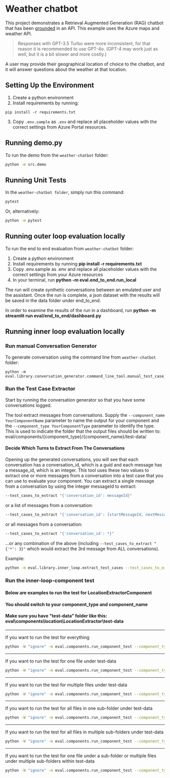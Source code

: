 # Weather chatbot

This project demonstrates a Retrieval Augmented Generation (RAG) chatbot that has been [grounded](https://techcommunity.microsoft.com/t5/fasttrack-for-azure/grounding-llms/ba-p/3843857) in an API. This example uses the Azure maps and weather API.

> Responses with GPT-3.5 Turbo were more inconsistent, for that reason it is recommended to use GPT-4o. (GPT-4 may work just as well, but it is a bit slower and more costly.)

A user may provide their geographical location of choice to the chatbot, and it will answer questions about the weather at that location.

## Setting Up the Environment

1. Create a python environment
2. Install requirements by running: 

```pip install -r requirements.txt```

3. Copy `.env.sample` as `.env` and replace all placeholder values with the correct settings from Azure Portal resources.


## Running demo.py
To run the demo from the `weather-chatbot` folder:


```bash
python -m src.demo
```

## Running Unit Tests

In the `weather-chatbot folder`, simply run this command:

```bash
pytest
```
Or, alternatively:

```bash
python -m pytest
```

## Running outer loop evaluation locally

To run the end to end evaluation from `weather-chatbot` folder:
1. Create a python environment
1. Install requirements by running **pip install -r requirements.txt**
1. Copy .env.sample as .env and replace all placeholder values with the correct settings from your Azure resources
1. In your terminal, run **python -m eval.end_to_end.run_local**


The run will create synthetic conversations between an emulated user and the assistant.
Once the run is complete, a json dataset with the results will be saved in the data folder under end_to_end.

In order to examine the results of the run in a dashboard, run **python -m streamlit run eval/end_to_end/dashboard.py**

## Running inner loop evaluation locally
### Run manual Conversation Generator

To generate conversation using the command line from `weather-chatbot` folder:

``` 
python -m eval.library.conversation_generator.command_line_tool.manual_test_case_gen_tool
```

### Run the Test Case Extractor

Start by running the conversation generator so that you have some conversations logged.

The tool extract messages from conversations. Supply the
```--component_name YourComponentName``` parameter to name the output for your component and the
```--component_type YourComponentType``` parameter to identify the type. This is used to indicate the folder that
the output files should be written to: eval/components/{component_type}/{component_name}/test-data/

#### Decide Which Turns to Extract From The Conversations

Opening up the generated conversations, you will see that each conversation has a conversation_id, which is a guid and each message has a message_id, which is an integer. This tool uses these two values to extract one or more messages from a conversation into a test case that you can use to evaluate your component.
You can extract a single message from a conversation by using the integer messageId to extract:

```bash
--test_cases_to_extract "{'conversation_id': messageId}"
```

or a list of messages from a conversation:

```bash
--test_cases_to_extract "{'conversation_id': [startMessageId, nextMessageId, endMessageId]}"
```

or all messages from a conversation:

```bash
--test_cases_to_extract "{'conversation_id': *}"
```

 ...or any combination of the above (including ```--test_cases_to_extract "{'*': 3}"``` which would extract the 3rd message from ALL conversations).

Example: 
```bash
python -m eval.library.inner_loop.extract_test_cases --test_cases_to_extract "{'35fe2f005a7e4fa5be2f4e7774e1982d': 3}" --component_type location --component_name LocationExtractor
```

### Run the inner-loop-component test
#### Below are examples to run the test for LocationExtractorComponent
#### You should switch to your component_type and component_name
#### Make sure you have "test-data" folder like this: eval\components\location\LocationExtractor\test-data
-------------------------------------------------------------------------------------
If you want to run the test for everything
```bash
python -W "ignore" -m eval.components.run_component_test --component_type location --component_name LocationExtractor --test_data \*
```
-------------------------------------------------------------------------------------
If you want to run the test for one file under test-data
```bash
python -W "ignore" -m eval.components.run_component_test --component_type location --component_name LocationExtractor --test_data file_name.json
```
-------------------------------------------------------------------------------------
If you want to run the test for multiple files under test-data
```bash
python -W "ignore" -m eval.components.run_component_test --component_type location --component_name LocationExtractor --test_data file_name1.json file_name2.json etc.,
```
-------------------------------------------------------------------------------------
If you want to run the test for all files in one sub-folder under test-data
```bash
python -W "ignore" -m eval.components.run_component_test --component_type location --component_name LocationExtractor --test_data folder_name
```
-------------------------------------------------------------------------------------
If you want to run the test for all files in multiple sub-folders under test-data
```bash
python -W "ignore" -m eval.components.run_component_test --component_type location --component_name LocationExtractor --test_data folder_name1 folder_name2
```
-------------------------------------------------------------------------------------
If you want to run the test for one file under a sub-folder or multiple files under multiple sub-folders within test-data
```bash
python -W "ignore" -m eval.components.run_component_test --component_type location --component_name LocationExtractor --test_data folder_name1/file1.json folder_name2/file2.json
```
